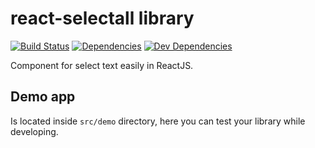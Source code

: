 # react-selectall library

[![Build Status](https://travis-ci.org/keul/react-selectall.svg?branch=master)](https://travis-ci.org/keul/react-selectall)
[![Dependencies](https://img.shields.io/keul/react-selectall/svg)]()
[![Dev Dependencies](https://img.shields.io/keul/react-selectall.svg)]()

Component for select text easily in ReactJS.

## Demo app

Is located inside `src/demo` directory, here you can test your library while developing.
